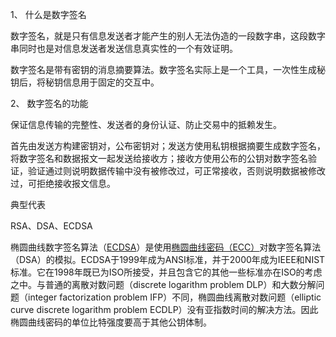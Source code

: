 1、  什么是数字签名

数字签名，就是只有信息发送者才能产生的别人无法伪造的一段数字串，这段数字串同时也是对信息发送者发送信息真实性的一个有效证明。

数字签名是带有密钥的消息摘要算法。数字签名实际上是一个工具，一次性生成秘钥后，将秘钥信息用于固定的交互中。

2、  数字签名的功能

保证信息传输的完整性、发送者的身份认证、防止交易中的抵赖发生。

首先由发送方构建密钥对，公布密钥对；发送方使用私钥根据摘要生成数字签名，将数字签名和数据报文一起发送给接收方；接收方使用公布的公钥对数字签名验证，验证通过则说明数据传输中没有被修改过，可正常接收，否则说明数据被修改过，可拒绝接收报文信息。

典型代表

RSA、DSA、ECDSA

椭圆曲线数字签名算法（[ECDSA](http://8btc.com/article-140-1.html)）是使用[椭圆曲线密码（ECC）](http://8btc.com/article-138-1.html)对数字签名算法（DSA）的模拟。ECDSA于1999年成为ANSI标准，并于2000年成为IEEE和NIST标准。它在1998年既已为ISO所接受，并且包含它的其他一些标准亦在ISO的考虑之中。与普通的离散对数问题（discrete logarithm problem  DLP）和大数分解问题（integer factorization problem  IFP）不同，椭圆曲线离散对数问题（elliptic curve discrete logarithm problem  ECDLP）没有亚指数时间的解决方法。因此椭圆曲线密码的单位比特强度要高于其他公钥体制。